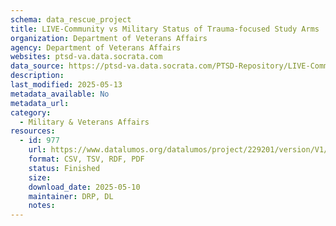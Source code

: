 ```yaml
---
schema: data_rescue_project 
title: LIVE-Community vs Military Status of Trauma-focused Study Arms
organization: Department of Veterans Affairs
agency: Department of Veterans Affairs
websites: ptsd-va.data.socrata.com
data_source: https://ptsd-va.data.socrata.com/PTSD-Repository/LIVE-Community-vs-Military-Status-of-Trauma-focuse/iext-qjky
description: 
last_modified: 2025-05-13
metadata_available: No
metadata_url: 
category:
  - Military & Veterans Affairs 
resources:
  - id: 977
    url: https://www.datalumos.org/datalumos/project/229201/version/V1/view
    format: CSV, TSV, RDF, PDF
    status: Finished
    size: 
    download_date: 2025-05-10
    maintainer: DRP, DL
    notes: 
---
```

